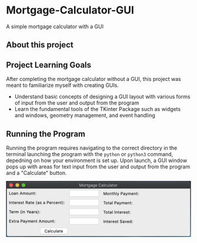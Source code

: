 # Mortgage-Calculator-GUI
A simple mortgage calculator with a GUI

## About this project

## Project Learning Goals

After completing the mortgage calculator without a GUI, this project was meant to familiarize myself with creating GUIs.

- Understand basic concepts of designing a GUI layout with various forms of input from the user and output from the program
- Learn the fundamental tools of the TKinter Package such as widgets and windows, geometry management, and event handling

## Running the Program

Running the program requires navigating to the correct directory in the terminal launching the program with the `python` or `python3` command, depedning on how your environment is set up. Upon launch, a GUI window pops up with areas for text input from the user and output from the program and a "Calculate" button.

![New GUI Window](Images/img1.png)  
